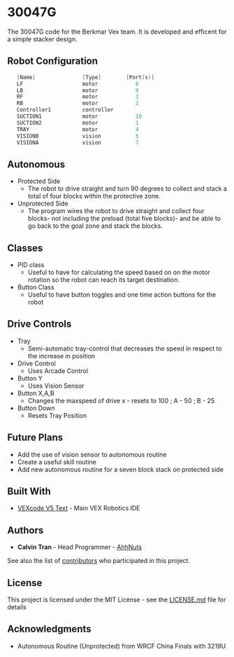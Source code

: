 # 30047G

The 30047G code for the Berkmar Vex team. It is developed and efficent for a simple stacker design. 

## Robot Configuration 
```c++
   [Name]               [Type]        [Port(s)]
   LF                   motor            8               
   LB                   motor            9               
   RF                   motor            3               
   RB                   motor            2                
   Controller1          controller                    
   SUCTION1             motor            10               
   SUCTION2             motor            1               
   TRAY                 motor            4                
   VISIONB              vision           5               
   VISIONA              vision           7         
```
## Autonomous
* Protected Side 
  - The robot to drive straight and turn 90 degrees to collect and stack a total of four blocks within the protective zone. 
* Unprotected Side
  - The program wires the robot to drive straight and collect four blocks- not including the preload (total five blocks)- and be able to go back to the goal zone and stack the blocks.
  
## Classes
* PID class
   - Useful to have for calculating the speed based on on the motor rotation so the robot can reach its target destination.
* Button Class
   - Useful to have button toggles and one time action buttons for the robot
## Drive Controls 
* Tray
  - Semi-automatic tray-control that decreases the speed in respect to the increase in position
* Drive Control
  - Uses Arcade Control
* Button Y
  - Uses Vision Sensor
* Button X,A,B 
  - Changes the maxspeed of drive x - resets to 100 ; A - 50 ; B - 25
* Button Down
  - Resets Tray Position
## Future Plans
* Add the use of vision sensor to autonomous routine
* Create a useful skill routine
* Add new autonomous routine for a seven block stack on protected side 

## Built With

* [VEXcode V5 Text](https://www.vexrobotics.com/vexcode-download) - Main VEX Robotics IDE

## Authors

* **Calvin Tran** - Head Programmer - [AhhNuts](https://github.com/AhhNuts)

See also the list of [contributors](https://github.com/your/project/contributors) who participated in this project.

## License

This project is licensed under the MIT License - see the [LICENSE.md](LICENSE) file for details

## Acknowledgments

* Autonomous Routine (Unprotected) from WRCF China Finals with 3219U 


